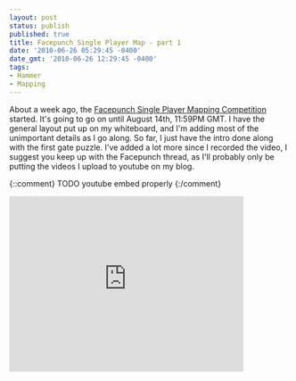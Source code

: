 ```yaml
---
layout: post
status: publish
published: true
title: Facepunch Single Player Map - part 1
date: '2010-06-26 05:29:45 -0400'
date_gmt: '2010-06-26 12:29:45 -0400'
tags:
- Hammer
- Mapping
---
```


About a week ago, the [Facepunch Single Player Mapping Competition][1]
started. It's going to go on until August 14th, 11:59PM GMT. I have the
general layout put up on my whiteboard, and I'm adding most of the
unimportant details as I go along. So far, I just have the intro done along
with the first gate puzzle. I've added a lot more since I recorded the video,
I suggest you keep up with the Facepunch thread, as I'll probably only be
putting the videos I upload to youtube on my blog.

{::comment}
	TODO youtube embed properly
{:/comment}

<iframe width="420" height="315" src="http://www.youtube.com/embed/xqjY0vVlU9k" frameborder="0" allowfullscreen="allowfullscreen"> </iframe>

[1]: http://www.facepunch.com/showthread.php?t=954103